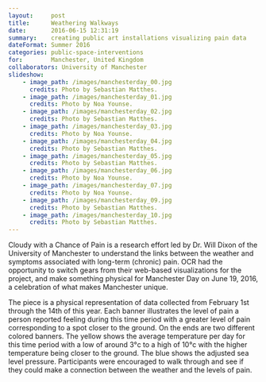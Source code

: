 ```yaml
---
layout:     post
title:      Weathering Walkways
date:       2016-06-15 12:31:19
summary:    creating public art installations visualizing pain data
dateFormat: Summer 2016
categories: public-space-interventions
for:        Manchester, United Kingdom
collaborators: University of Manchester
slideshow:
    - image_path: /images/manchesterday_00.jpg
      credits: Photo by Sebastian Matthes.
    - image_path: /images/manchesterday_01.jpg
      credits: Photo by Noa Younse.
    - image_path: /images/manchesterday_02.jpg
      credits: Photo by Sebastian Matthes.
    - image_path: /images/manchesterday_03.jpg
      credits: Photo by Noa Younse.
    - image_path: /images/manchesterday_04.jpg
      credits: Photo by Sebastian Matthes.
    - image_path: /images/manchesterday_05.jpg
      credits: Photo by Sebastian Matthes.
    - image_path: /images/manchesterday_06.jpg
      credits: Photo by Noa Younse.
    - image_path: /images/manchesterday_07.jpg
      credits: Photo by Noa Younse.
    - image_path: /images/manchesterday_09.jpg
      credits: Photo by Sebastian Matthes.
    - image_path: /images/manchesterday_10.jpg
      credits: Photo by Sebastian Matthes.
---
```


Cloudy with a Chance of Pain is a research effort led by Dr. Will Dixon of the University of Manchester to understand the links between the weather and symptoms associated with long-term (chronic) pain. OCR had the opportunity to switch gears from their web-based visualizations for the project, and make something physical for Manchester Day on June 19, 2016, a celebration of what makes Manchester unique.

The piece is a physical representation of data collected from February 1st through the 14th of this year. Each banner illustrates the level of pain a person reported feeling during this time period with a greater level of pain corresponding to a spot closer to the ground. On the ends are two different colored banners. The yellow shows the average temperature per day for this time period with a low of around 3°c to a high of 10°c with the higher temperature being closer to the ground. The blue shows the adjusted sea level pressure. Participants were encouraged to walk through and see if they could make a connection between the weather and the levels of pain. 